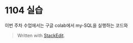 # 1104 실습

이번 주차 수업에서는 구글 colab에서 my-SQL을 실행하는  코드와 


> Written with [StackEdit](https://stackedit.io/).
<!--stackedit_data:
eyJoaXN0b3J5IjpbMjgwNTYyMzI0XX0=
-->